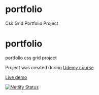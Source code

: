# portfolio
Css Grid Portfolio Project


# portfolio
portfolio css grid project

Project was created during [Udemy course](https://www.udemy.com/course/in-depth-html-css-course-build-responsive-websites/)


[Live demo](https://lucid-hamilton-54f7dc.netlify.app/)

[![Netlify Status](https://api.netlify.com/api/v1/badges/fa45ac05-01ea-48de-bd23-c0e8c08f4776/deploy-status)](https://app.netlify.com/sites/lucid-hamilton-54f7dc/deploys)
